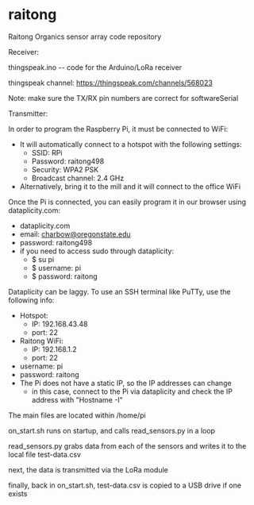 # raitong

Raitong Organics sensor array code repository

Receiver:

thingspeak.ino -- code for the Arduino/LoRa receiver

thingspeak channel: https://thingspeak.com/channels/568023

Note: make sure the TX/RX pin numbers are correct for softwareSerial

Transmitter:

In order to program the Raspberry Pi, it must be connected to WiFi:
  + It will automatically connect to a hotspot with the following settings:
    + SSID: RPi
    + Password: raitong498
    + Security: WPA2 PSK
    + Broadcast channel: 2.4 GHz
  + Alternatively, bring it to the mill and it will connect to the office WiFi
  
Once the Pi is connected, you can easily program it in our browser using dataplicity.com:
  + dataplicity.com
  + email: charbow@oregonstate.edu
  + password: raitong498
  + if you need to access sudo through dataplicity:
    + $ su pi
    + $ username: pi
    + $ password: raitong
    
Dataplicity can be laggy. To use an SSH terminal like PuTTy, use the following info:
  + Hotspot:
    + IP: 192.168.43.48
    + port: 22
  + Raitong WiFi:
    + IP: 192.168.1.2
    + port: 22
  + username: pi
  + password: raitong
  + The Pi does not have a static IP, so the IP addresses can change
    + in this case, connect to the Pi via dataplicity and check the IP address with "Hostname -I"
    
The main files are located within /home/pi

on_start.sh runs on startup, and calls read_sensors.py in a loop

read_sensors.py grabs data from each of the sensors and writes it to the local file test-data.csv

next, the data is transmitted via the LoRa module

finally, back in on_start.sh, test-data.csv is copied to a USB drive if one exists



